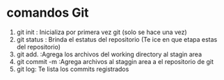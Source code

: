 # comandos Git
1. git init : Inicializa por primera vez git (solo se hace una vez)
2. git status : Brinda el estatus del repositorio (Te ice en que etapa estas del repositorio)
3. git add. :Agrega los archivos del working directory al stagin area
4. git commit -m :Agrega archivos al staggin area a el repositorio de git
5. git log: Te lista los commits registrados